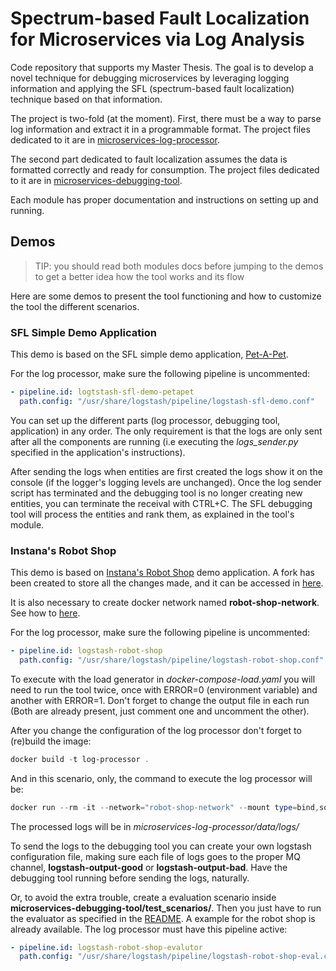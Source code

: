 # Spectrum-based Fault Localization for Microservices via Log Analysis

Code repository that supports my Master Thesis. The goal is to develop a novel technique for debugging microservices by leveraging logging information and applying the SFL (spectrum-based fault localization) technique based on that information.

The project is two-fold (at the moment). First, there must be a way to parse log information and extract it in a programmable format. The project files dedicated to it are in [microservices-log-processor](https://github.com/joaomrcsmartins/thesis-meic-debugging-microservices-applications/tree/main/microservices-log-processor).

The second part dedicated to fault localization assumes the data is formatted correctly and ready for consumption. The project files dedicated to it are in [microservices-debugging-tool](https://github.com/joaomrcsmartins/thesis-meic-debugging-microservices-applications/tree/main/microservices-debugging-tool).

Each module has proper documentation and instructions on setting up and running.

## Demos

> TIP: you should read both modules docs before jumping to the demos to get a better idea how the tool works and its flow

Here are some demos to present the tool functioning and how to customize the tool the different scenarios.

### SFL Simple Demo Application

This demo is based on the SFL simple demo application, [Pet-A-Pet](https://github.com/joaomrcsmartins/sfl-simple-demo).

For the log processor, make sure the following pipeline is uncommented:

```yaml
- pipeline.id: logtstash-sfl-demo-petapet
  path.config: "/usr/share/logstash/pipeline/logstash-sfl-demo.conf"
```

You can set up the different parts (log processor, debugging tool, application) in any order. The only requirement is that the logs are only sent after all the components are running (i.e executing the *logs_sender.py* specified in the application's instructions).

After sending the logs when entities are first created the logs show it on the console (if the logger's logging levels are unchanged).
Once the log sender script has terminated and the debugging tool is no longer creating new entities, you can terminate the receival with CTRL+C.
The SFL debugging tool will process the entities and rank them, as explained in the tool's module.

### Instana's Robot Shop

This demo is based on [Instana's Robot Shop](https://github.com/instana/robot-shop) demo application. A fork has been created to store all the changes made, and it can be accessed in [here](https://github.com/joaomrcsmartins/robot-shop-sfl).

It is also necessary to create docker network named **robot-shop-network**. See how to [here](https://docs.docker.com/engine/reference/commandline/network_create/).

For the log processor, make sure the following pipeline is uncommented:

```yaml
- pipeline.id: logstash-robot-shop
  path.config: "/usr/share/logstash/pipeline/logstash-robot-shop.conf"
```

To execute with the load generator in *docker-compose-load.yaml* you will need to run the tool twice, once with ERROR=0 (environment variable) and another with ERROR=1. Don't forget to change the output file in each run (Both are already present, just comment one and uncomment the other).

After you change the configuration of the log processor don't forget to (re)build the image:

```powershell
docker build -t log-processor .
```

And in this scenario, only, the command to execute the log processor will be:

```powershell
docker run --rm -it --network="robot-shop-network" --mount type=bind,source="$(pwd)"/data,target=/data log-processor
```

The processed logs will be in *microservices-log-processor/data/logs/*

To send the logs to the debugging tool you can create your own logstash configuration file, making sure each file of logs goes to the proper MQ channel, **logstash-output-good** or **logstash-output-bad**. Have the debugging tool running before sending the logs, naturally.

Or, to avoid the extra trouble, create a evaluation scenario inside **microservices-debugging-tool/test_scenarios/**. Then you just have to run the evaluator as specified in the [README](microservices-debugging-tool/README.md). A example for the robot shop is already available.
The log processor must have this pipeline active:

```yaml
- pipeline.id: logstash-robot-shop-evalutor
  path.config: "/usr/share/logstash/pipeline/logstash-robot-shop-eval.conf"
```
